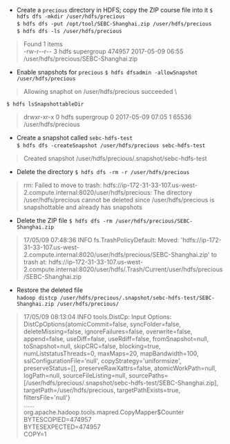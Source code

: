 * Create a `precious` directory in HDFS; copy the ZIP course file into it
   `$ hdfs dfs -mkdir /user/hdfs/precious`  
   `$ hdfs dfs -put /opt/tool/SEBC-Shanghai.zip /user/hdfs/precious`  
   `$ hdfs dfs -ls /user/hdfs/precious`  
>Found 1 items  
-rw-r--r--   3 hdfs supergroup     474957 2017-05-09 06:55 /user/hdfs/precious/SEBC-Shanghai.zip
* Enable snapshots for `precious` 
   `$ hdfs dfsadmin -allowSnapshot /user/hdfs/precious`  
>Allowing snaphot on /user/hdfs/precious succeeded  \

   `$ hdfs lsSnapshottableDir`  
>drwxr-xr-x 0 hdfs supergroup 0 2017-05-09 07:05 1 65536 /user/hdfs/precious  
* Create a snapshot called `sebc-hdfs-test`  
   `$ hdfs dfs -createSnapshot /user/hdfs/precious sebc-hdfs-test`  
>Created snapshot /user/hdfs/precious/.snapshot/sebc-hdfs-test
* Delete the directory
   `$ hdfs dfs -rm -r /user/hdfs/precious `
>rm: Failed to move to trash: hdfs://ip-172-31-33-107.us-west-2.compute.internal:8020/user/hdfs/precious: The directory /user/hdfs/precious cannot be deleted since /user/hdfs/precious is snapshottable and already has snapshots  
* Delete the ZIP file
   `$ hdfs dfs -rm /user/hdfs/precious/SEBC-Shanghai.zip`  
>17/05/09 07:48:36 INFO fs.TrashPolicyDefault: Moved: 'hdfs://ip-172-31-33-107.us-west-2.compute.internal:8020/user/hdfs/precious/SEBC-Shanghai.zip' to trash at: hdfs://ip-172-31-33-107.us-west-2.compute.internal:8020/user/hdfs/.Trash/Current/user/hdfs/precious/SEBC-Shanghai.zip  
* Restore the deleted file  
   `hadoop distcp /user/hdfs/precious/.snapshot/sebc-hdfs-test/SEBC-Shanghai.zip /user/hdfs/precious/`   
>17/05/09 08:13:04 INFO tools.DistCp: Input Options: DistCpOptions{atomicCommit=false, syncFolder=false, deleteMissing=false, ignoreFailures=false, overwrite=false, append=false, useDiff=false, useRdiff=false, fromSnapshot=null, toSnapshot=null, skipCRC=false, blocking=true, numListstatusThreads=0, maxMaps=20, mapBandwidth=100, sslConfigurationFile='null', copyStrategy='uniformsize', preserveStatus=[], preserveRawXattrs=false, atomicWorkPath=null, logPath=null, sourceFileListing=null, sourcePaths=[/user/hdfs/precious/.snapshot/sebc-hdfs-test/SEBC-Shanghai.zip], targetPath=/user/hdfs/precious, targetPathExists=true, filtersFile='null'}  
......  
	org.apache.hadoop.tools.mapred.CopyMapper$Counter  
		BYTESCOPIED=474957  
		BYTESEXPECTED=474957  
		COPY=1  